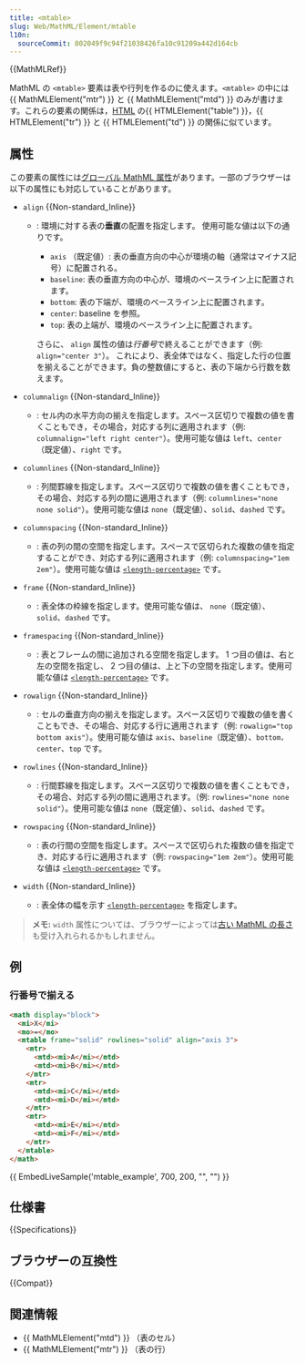 ```yaml
---
title: <mtable>
slug: Web/MathML/Element/mtable
l10n:
  sourceCommit: 802049f9c94f21038426fa10c91209a442d164cb
---
```


{{MathMLRef}}

MathML の `<mtable>` 要素は表や行列を作るのに使えます。`<mtable>` の中には {{ MathMLElement("mtr") }} と {{ MathMLElement("mtd") }} のみが書けます。これらの要素の関係は，[HTML](/ja/docs/Web/HTML) の{{ HTMLElement("table") }}，{{ HTMLElement("tr") }} と {{ HTMLElement("td") }} の関係に似ています。

## 属性

この要素の属性には[グローバル MathML 属性](/ja/docs/Web/MathML/Global_attributes)があります。一部のブラウザーは以下の属性にも対応していることがあります。

- `align` {{Non-standard_Inline}}

  - : 環境に対する表の**垂直**の配置を指定します。
    使用可能な値は以下の通りです。

    - `axis` （既定値）: 表の垂直方向の中心が環境の軸（通常はマイナス記号）に配置される。
    - `baseline`: 表の垂直方向の中心が、環境のベースライン上に配置されます。
    - `bottom`: 表の下端が、環境のベースライン上に配置されます。
    - `center`: baseline を参照。
    - `top`: 表の上端が、環境のベースライン上に配置されます。

    さらに、 `align` 属性の値は*行番号*で終えることができます（例: `align="center 3"`）。 これにより、表全体ではなく、指定した行の位置を揃えることができます。負の整数値にすると、表の下端から行数を数えます。

- `columnalign` {{Non-standard_Inline}}
  - : セル内の水平方向の揃えを指定します。スペース区切りで複数の値を書くこともでき，その場合，対応する列に適用されます（例: `columnalign="left right center"`）。使用可能な値は `left`、`center`（既定値）、`right` です。
- `columnlines` {{Non-standard_Inline}}
  - : 列間罫線を指定します。スペース区切りで複数の値を書くこともでき，その場合、対応する列の間に適用されます（例: `columnlines="none none solid"`）。使用可能な値は `none`（既定値）、`solid`、`dashed` です。
- `columnspacing` {{Non-standard_Inline}}
  - : 表の列の間の空間を指定します。スペースで区切られた複数の値を指定することができ、対応する列に適用されます（例: `columnspacing="1em 2em"`）。使用可能な値は [`<length-percentage>`](/ja/docs/Web/CSS/length-percentage) です。
- `frame` {{Non-standard_Inline}}
  - : 表全体の枠線を指定します。使用可能な値は、 `none`（既定値）、`solid`、`dashed` です。
- `framespacing` {{Non-standard_Inline}}
  - : 表とフレームの間に追加される空間を指定します。 1 つ目の値は、右と左の空間を指定し、 2 つ目の値は、上と下の空間を指定します。使用可能な値は [`<length-percentage>`](/ja/docs/Web/CSS/length-percentage) です。
- `rowalign` {{Non-standard_Inline}}
  - : セルの垂直方向の揃えを指定します。スペース区切りで複数の値を書くこともでき、その場合、対応する行に適用されます（例: `rowalign="top bottom axis"`）。使用可能な値は `axis`、`baseline`（既定値）、`bottom，center`、`top` です。
- `rowlines` {{Non-standard_Inline}}
  - : 行間罫線を指定します。スペース区切りで複数の値を書くこともでき，その場合、対応する列の間に適用されます。（例: `rowlines="none none solid"`）。使用可能な値は `none`（既定値）、`solid`、`dashed` です。
- `rowspacing` {{Non-standard_Inline}}
  - : 表の行間の空間を指定します。スペースで区切られた複数の値を指定でき、対応する行に適用されます（例: `rowspacing="1em 2em"`）。使用可能な値は [`<length-percentage>`](/ja/docs/Web/CSS/length-percentage) です。
- `width` {{Non-standard_Inline}}
  - : 表全体の幅を示す [`<length-percentage>`](/ja/docs/Web/CSS/length-percentage) を指定します。

> **メモ:** `width` 属性については、ブラウザーによっては[古い MathML の長さ](/ja/docs/Web/MathML/Attribute/Values#古い_mathml_における長さ)も受け入れられるかもしれません。

## 例

### 行番号で揃える

```html
<math display="block">
  <mi>X</mi>
  <mo>=</mo>
  <mtable frame="solid" rowlines="solid" align="axis 3">
    <mtr>
      <mtd><mi>A</mi></mtd>
      <mtd><mi>B</mi></mtd>
    </mtr>
    <mtr>
      <mtd><mi>C</mi></mtd>
      <mtd><mi>D</mi></mtd>
    </mtr>
    <mtr>
      <mtd><mi>E</mi></mtd>
      <mtd><mi>F</mi></mtd>
    </mtr>
  </mtable>
</math>
```

{{ EmbedLiveSample('mtable_example', 700, 200, "", "") }}

## 仕様書

{{Specifications}}

## ブラウザーの互換性

{{Compat}}

## 関連情報

- {{ MathMLElement("mtd") }} （表のセル）
- {{ MathMLElement("mtr") }} （表の行）
